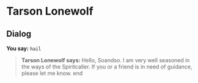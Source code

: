 # Tarson Lonewolf
## Dialog

**You say:** `hail`



>**Tarson Lonewolf says:** Hello, Soandso. I am very well seasoned in the ways of the Spiritcaller. If you or a friend is in need of guidance, please let me know.
end
